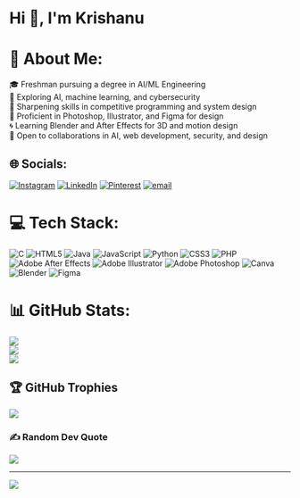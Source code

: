 # Hi 👋, I'm Krishanu
# 💫 About Me:
🎓 Freshman pursuing a degree in AI/ML Engineering<br>🚀 Exploring AI, machine learning, and cybersecurity<br>🧩 Sharpening skills in competitive programming and system design<br>🎨 Proficient in Photoshop, Illustrator, and Figma for design<br>🌀 Learning Blender and After Effects for 3D and motion design<br>🤝 Open to collaborations in AI, web development, security, and design


## 🌐 Socials:
[![Instagram](https://img.shields.io/badge/Instagram-%23E4405F.svg?logo=Instagram&logoColor=white)](https://instagram.com/real_krishanu.x17) [![LinkedIn](https://img.shields.io/badge/LinkedIn-%230077B5.svg?logo=linkedin&logoColor=white)](https://linkedin.com/in/krishanu1711) [![Pinterest](https://img.shields.io/badge/Pinterest-%23E60023.svg?logo=Pinterest&logoColor=white)](https://pinterest.com/krishanuc17) [![email](https://img.shields.io/badge/Email-D14836?logo=gmail&logoColor=white)](mailto:krishanuc1711@gmail.com) 

# 💻 Tech Stack:
![C](https://img.shields.io/badge/c-%2300599C.svg?style=flat&logo=c&logoColor=white) ![HTML5](https://img.shields.io/badge/html5-%23E34F26.svg?style=flat&logo=html5&logoColor=white) ![Java](https://img.shields.io/badge/java-%23ED8B00.svg?style=flat&logo=openjdk&logoColor=white) ![JavaScript](https://img.shields.io/badge/javascript-%23323330.svg?style=flat&logo=javascript&logoColor=%23F7DF1E) ![Python](https://img.shields.io/badge/python-3670A0?style=flat&logo=python&logoColor=ffdd54) ![CSS3](https://img.shields.io/badge/css3-%231572B6.svg?style=flat&logo=css3&logoColor=white) ![PHP](https://img.shields.io/badge/php-%23777BB4.svg?style=flat&logo=php&logoColor=white) ![Adobe After Effects](https://img.shields.io/badge/Adobe%20After%20Effects-9999FF.svg?style=flat&logo=Adobe%20After%20Effects&logoColor=white) ![Adobe Illustrator](https://img.shields.io/badge/adobe%20illustrator-%23FF9A00.svg?style=flat&logo=adobe%20illustrator&logoColor=white) ![Adobe Photoshop](https://img.shields.io/badge/adobe%20photoshop-%2331A8FF.svg?style=flat&logo=adobe%20photoshop&logoColor=white) ![Canva](https://img.shields.io/badge/Canva-%2300C4CC.svg?style=flat&logo=Canva&logoColor=white) ![Blender](https://img.shields.io/badge/blender-%23F5792A.svg?style=flat&logo=blender&logoColor=white) ![Figma](https://img.shields.io/badge/figma-%23F24E1E.svg?style=flat&logo=figma&logoColor=white)
# 📊 GitHub Stats:
![](https://github-readme-stats.vercel.app/api?username=7-Krishanu-7&theme=radical&hide_border=false&include_all_commits=false&count_private=false)<br/>
![](https://nirzak-streak-stats.vercel.app/?user=7-Krishanu-7&theme=radical&hide_border=false)<br/>
![](https://github-readme-stats.vercel.app/api/top-langs/?username=7-Krishanu-7&theme=radical&hide_border=false&include_all_commits=false&count_private=false&layout=compact)

## 🏆 GitHub Trophies
![](https://github-profile-trophy.vercel.app/?username=7-Krishanu-7&theme=radical&no-frame=false&no-bg=true&margin-w=4)

### ✍️ Random Dev Quote
![](https://quotes-github-readme.vercel.app/api?type=horizontal&theme=radical)

---
[![](https://visitcount.itsvg.in/api?id=7-Krishanu-7&icon=0&color=0)](https://visitcount.itsvg.in)

<!-- Proudly created with GPRM ( https://gprm.itsvg.in ) -->
